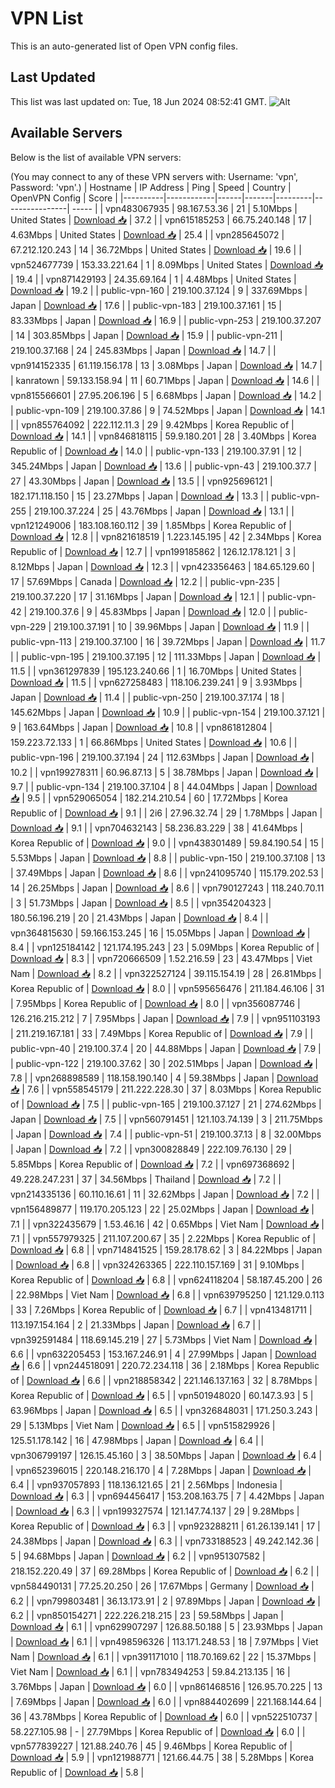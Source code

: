 # VPN List

This is an auto-generated list of Open VPN config files.

## Last Updated

This list was last updated on: Tue, 18 Jun 2024 08:52:41 GMT.
![Alt](https://repobeats.axiom.co/api/embed/186b98318ef1479477931607c1ad7d823f12451f.svg "Repobeats analytics image")

## Available Servers

Below is the list of available VPN servers:

(You may connect to any of these VPN servers with: Username: 'vpn', Password: 'vpn'.)
| Hostname | IP Address | Ping | Speed | Country | OpenVPN Config | Score |
|----------|------------|------|-------|---------|----------------| ----- |
| vpn483067935 | 98.167.53.36 | 21 | 5.10Mbps | United States | [Download 📥](./configs/server_0_US.ovpn) | 37.2 |
| vpn615185253 | 66.75.240.148 | 17 | 4.63Mbps | United States | [Download 📥](./configs/server_1_US.ovpn) | 25.4 |
| vpn285645072 | 67.212.120.243 | 14 | 36.72Mbps | United States | [Download 📥](./configs/server_2_US.ovpn) | 19.6 |
| vpn524677739 | 153.33.221.64 | 1 | 8.09Mbps | United States | [Download 📥](./configs/server_3_US.ovpn) | 19.4 |
| vpn871429193 | 24.35.69.164 | 1 | 4.48Mbps | United States | [Download 📥](./configs/server_4_US.ovpn) | 19.2 |
| public-vpn-160 | 219.100.37.124 | 9 | 337.69Mbps | Japan | [Download 📥](./configs/server_5_JP.ovpn) | 17.6 |
| public-vpn-183 | 219.100.37.161 | 15 | 83.33Mbps | Japan | [Download 📥](./configs/server_6_JP.ovpn) | 16.9 |
| public-vpn-253 | 219.100.37.207 | 14 | 303.85Mbps | Japan | [Download 📥](./configs/server_7_JP.ovpn) | 15.9 |
| public-vpn-211 | 219.100.37.168 | 24 | 245.83Mbps | Japan | [Download 📥](./configs/server_8_JP.ovpn) | 14.7 |
| vpn914152335 | 61.119.156.178 | 13 | 3.08Mbps | Japan | [Download 📥](./configs/server_9_JP.ovpn) | 14.7 |
| kanratown | 59.133.158.94 | 11 | 60.71Mbps | Japan | [Download 📥](./configs/server_10_JP.ovpn) | 14.6 |
| vpn815566601 | 27.95.206.196 | 5 | 6.68Mbps | Japan | [Download 📥](./configs/server_11_JP.ovpn) | 14.2 |
| public-vpn-109 | 219.100.37.86 | 9 | 74.52Mbps | Japan | [Download 📥](./configs/server_12_JP.ovpn) | 14.1 |
| vpn855764092 | 222.112.11.3 | 29 | 9.42Mbps | Korea Republic of | [Download 📥](./configs/server_13_KR.ovpn) | 14.1 |
| vpn846818115 | 59.9.180.201 | 28 | 3.40Mbps | Korea Republic of | [Download 📥](./configs/server_14_KR.ovpn) | 14.0 |
| public-vpn-133 | 219.100.37.91 | 12 | 345.24Mbps | Japan | [Download 📥](./configs/server_15_JP.ovpn) | 13.6 |
| public-vpn-43 | 219.100.37.7 | 27 | 43.30Mbps | Japan | [Download 📥](./configs/server_16_JP.ovpn) | 13.5 |
| vpn925696121 | 182.171.118.150 | 15 | 23.27Mbps | Japan | [Download 📥](./configs/server_17_JP.ovpn) | 13.3 |
| public-vpn-255 | 219.100.37.224 | 25 | 43.76Mbps | Japan | [Download 📥](./configs/server_18_JP.ovpn) | 13.1 |
| vpn121249006 | 183.108.160.112 | 39 | 1.85Mbps | Korea Republic of | [Download 📥](./configs/server_19_KR.ovpn) | 12.8 |
| vpn821618519 | 1.223.145.195 | 42 | 2.34Mbps | Korea Republic of | [Download 📥](./configs/server_20_KR.ovpn) | 12.7 |
| vpn199185862 | 126.12.178.121 | 3 | 8.12Mbps | Japan | [Download 📥](./configs/server_21_JP.ovpn) | 12.3 |
| vpn423356463 | 184.65.129.60 | 17 | 57.69Mbps | Canada | [Download 📥](./configs/server_22_CA.ovpn) | 12.2 |
| public-vpn-235 | 219.100.37.220 | 17 | 31.16Mbps | Japan | [Download 📥](./configs/server_23_JP.ovpn) | 12.1 |
| public-vpn-42 | 219.100.37.6 | 9 | 45.83Mbps | Japan | [Download 📥](./configs/server_24_JP.ovpn) | 12.0 |
| public-vpn-229 | 219.100.37.191 | 10 | 39.96Mbps | Japan | [Download 📥](./configs/server_25_JP.ovpn) | 11.9 |
| public-vpn-113 | 219.100.37.100 | 16 | 39.72Mbps | Japan | [Download 📥](./configs/server_26_JP.ovpn) | 11.7 |
| public-vpn-195 | 219.100.37.195 | 12 | 111.33Mbps | Japan | [Download 📥](./configs/server_27_JP.ovpn) | 11.5 |
| vpn361297839 | 195.123.240.66 | 1 | 16.70Mbps | United States | [Download 📥](./configs/server_28_US.ovpn) | 11.5 |
| vpn627258483 | 118.106.239.241 | 9 | 3.93Mbps | Japan | [Download 📥](./configs/server_29_JP.ovpn) | 11.4 |
| public-vpn-250 | 219.100.37.174 | 18 | 145.62Mbps | Japan | [Download 📥](./configs/server_30_JP.ovpn) | 10.9 |
| public-vpn-154 | 219.100.37.121 | 9 | 163.64Mbps | Japan | [Download 📥](./configs/server_31_JP.ovpn) | 10.8 |
| vpn861812804 | 159.223.72.133 | 1 | 66.86Mbps | United States | [Download 📥](./configs/server_32_US.ovpn) | 10.6 |
| public-vpn-196 | 219.100.37.194 | 24 | 112.63Mbps | Japan | [Download 📥](./configs/server_33_JP.ovpn) | 10.2 |
| vpn199278311 | 60.96.87.13 | 5 | 38.78Mbps | Japan | [Download 📥](./configs/server_34_JP.ovpn) | 9.7 |
| public-vpn-134 | 219.100.37.104 | 8 | 44.04Mbps | Japan | [Download 📥](./configs/server_35_JP.ovpn) | 9.5 |
| vpn529065054 | 182.214.210.54 | 60 | 17.72Mbps | Korea Republic of | [Download 📥](./configs/server_36_KR.ovpn) | 9.1 |
| 2i6 | 27.96.32.74 | 29 | 1.78Mbps | Japan | [Download 📥](./configs/server_37_JP.ovpn) | 9.1 |
| vpn704632143 | 58.236.83.229 | 38 | 41.64Mbps | Korea Republic of | [Download 📥](./configs/server_38_KR.ovpn) | 9.0 |
| vpn438301489 | 59.84.190.54 | 15 | 5.53Mbps | Japan | [Download 📥](./configs/server_39_JP.ovpn) | 8.8 |
| public-vpn-150 | 219.100.37.108 | 13 | 37.49Mbps | Japan | [Download 📥](./configs/server_40_JP.ovpn) | 8.6 |
| vpn241095740 | 115.179.202.53 | 14 | 26.25Mbps | Japan | [Download 📥](./configs/server_41_JP.ovpn) | 8.6 |
| vpn790127243 | 118.240.70.11 | 3 | 51.73Mbps | Japan | [Download 📥](./configs/server_42_JP.ovpn) | 8.5 |
| vpn354204323 | 180.56.196.219 | 20 | 21.43Mbps | Japan | [Download 📥](./configs/server_43_JP.ovpn) | 8.4 |
| vpn364815630 | 59.166.153.245 | 16 | 15.05Mbps | Japan | [Download 📥](./configs/server_44_JP.ovpn) | 8.4 |
| vpn125184142 | 121.174.195.243 | 23 | 5.09Mbps | Korea Republic of | [Download 📥](./configs/server_45_KR.ovpn) | 8.3 |
| vpn720666509 | 1.52.216.59 | 23 | 43.47Mbps | Viet Nam | [Download 📥](./configs/server_46_VN.ovpn) | 8.2 |
| vpn322527124 | 39.115.154.19 | 28 | 26.81Mbps | Korea Republic of | [Download 📥](./configs/server_47_KR.ovpn) | 8.0 |
| vpn595656476 | 211.184.46.106 | 31 | 7.95Mbps | Korea Republic of | [Download 📥](./configs/server_48_KR.ovpn) | 8.0 |
| vpn356087746 | 126.216.215.212 | 7 | 7.95Mbps | Japan | [Download 📥](./configs/server_49_JP.ovpn) | 7.9 |
| vpn951103193 | 211.219.167.181 | 33 | 7.49Mbps | Korea Republic of | [Download 📥](./configs/server_50_KR.ovpn) | 7.9 |
| public-vpn-40 | 219.100.37.4 | 20 | 44.88Mbps | Japan | [Download 📥](./configs/server_51_JP.ovpn) | 7.9 |
| public-vpn-122 | 219.100.37.62 | 30 | 202.51Mbps | Japan | [Download 📥](./configs/server_52_JP.ovpn) | 7.8 |
| vpn268898589 | 118.158.190.140 | 4 | 59.38Mbps | Japan | [Download 📥](./configs/server_53_JP.ovpn) | 7.6 |
| vpn558545179 | 211.222.228.30 | 37 | 8.03Mbps | Korea Republic of | [Download 📥](./configs/server_54_KR.ovpn) | 7.5 |
| public-vpn-165 | 219.100.37.127 | 21 | 274.62Mbps | Japan | [Download 📥](./configs/server_55_JP.ovpn) | 7.5 |
| vpn560791451 | 121.103.74.139 | 3 | 211.75Mbps | Japan | [Download 📥](./configs/server_56_JP.ovpn) | 7.4 |
| public-vpn-51 | 219.100.37.13 | 8 | 32.00Mbps | Japan | [Download 📥](./configs/server_57_JP.ovpn) | 7.2 |
| vpn300828849 | 222.109.76.130 | 29 | 5.85Mbps | Korea Republic of | [Download 📥](./configs/server_58_KR.ovpn) | 7.2 |
| vpn697368692 | 49.228.247.231 | 37 | 34.56Mbps | Thailand | [Download 📥](./configs/server_59_TH.ovpn) | 7.2 |
| vpn214335136 | 60.110.16.61 | 11 | 32.62Mbps | Japan | [Download 📥](./configs/server_60_JP.ovpn) | 7.2 |
| vpn156489877 | 119.170.205.123 | 22 | 25.02Mbps | Japan | [Download 📥](./configs/server_61_JP.ovpn) | 7.1 |
| vpn322435679 | 1.53.46.16 | 42 | 0.65Mbps | Viet Nam | [Download 📥](./configs/server_62_VN.ovpn) | 7.1 |
| vpn557979325 | 211.107.200.67 | 35 | 2.22Mbps | Korea Republic of | [Download 📥](./configs/server_63_KR.ovpn) | 6.8 |
| vpn714841525 | 159.28.178.62 | 3 | 84.22Mbps | Japan | [Download 📥](./configs/server_64_JP.ovpn) | 6.8 |
| vpn324263365 | 222.110.157.169 | 31 | 9.10Mbps | Korea Republic of | [Download 📥](./configs/server_65_KR.ovpn) | 6.8 |
| vpn624118204 | 58.187.45.200 | 26 | 22.98Mbps | Viet Nam | [Download 📥](./configs/server_66_VN.ovpn) | 6.8 |
| vpn639795250 | 121.129.0.113 | 33 | 7.26Mbps | Korea Republic of | [Download 📥](./configs/server_67_KR.ovpn) | 6.7 |
| vpn413481711 | 113.197.154.164 | 2 | 21.33Mbps | Japan | [Download 📥](./configs/server_68_JP.ovpn) | 6.7 |
| vpn392591484 | 118.69.145.219 | 27 | 5.73Mbps | Viet Nam | [Download 📥](./configs/server_69_VN.ovpn) | 6.6 |
| vpn632205453 | 153.167.246.91 | 4 | 27.99Mbps | Japan | [Download 📥](./configs/server_70_JP.ovpn) | 6.6 |
| vpn244518091 | 220.72.234.118 | 36 | 2.18Mbps | Korea Republic of | [Download 📥](./configs/server_71_KR.ovpn) | 6.6 |
| vpn218858342 | 221.146.137.163 | 32 | 8.78Mbps | Korea Republic of | [Download 📥](./configs/server_72_KR.ovpn) | 6.5 |
| vpn501948020 | 60.147.3.93 | 5 | 63.96Mbps | Japan | [Download 📥](./configs/server_73_JP.ovpn) | 6.5 |
| vpn326848031 | 171.250.3.243 | 29 | 5.13Mbps | Viet Nam | [Download 📥](./configs/server_74_VN.ovpn) | 6.5 |
| vpn515829926 | 125.51.178.142 | 16 | 47.98Mbps | Japan | [Download 📥](./configs/server_75_JP.ovpn) | 6.4 |
| vpn306799197 | 126.15.45.160 | 3 | 38.50Mbps | Japan | [Download 📥](./configs/server_76_JP.ovpn) | 6.4 |
| vpn652396015 | 220.148.216.170 | 4 | 7.28Mbps | Japan | [Download 📥](./configs/server_77_JP.ovpn) | 6.4 |
| vpn937057893 | 118.136.121.65 | 21 | 2.56Mbps | Indonesia | [Download 📥](./configs/server_78_ID.ovpn) | 6.3 |
| vpn694456417 | 153.208.163.75 | 7 | 4.42Mbps | Japan | [Download 📥](./configs/server_79_JP.ovpn) | 6.3 |
| vpn199327574 | 121.147.74.137 | 29 | 9.28Mbps | Korea Republic of | [Download 📥](./configs/server_80_KR.ovpn) | 6.3 |
| vpn923288211 | 61.26.139.141 | 17 | 24.38Mbps | Japan | [Download 📥](./configs/server_81_JP.ovpn) | 6.3 |
| vpn733188523 | 49.242.142.36 | 5 | 94.68Mbps | Japan | [Download 📥](./configs/server_82_JP.ovpn) | 6.2 |
| vpn951307582 | 218.152.220.49 | 37 | 69.28Mbps | Korea Republic of | [Download 📥](./configs/server_83_KR.ovpn) | 6.2 |
| vpn584490131 | 77.25.20.250 | 26 | 17.67Mbps | Germany | [Download 📥](./configs/server_84_DE.ovpn) | 6.2 |
| vpn799803481 | 36.13.173.91 | 2 | 97.89Mbps | Japan | [Download 📥](./configs/server_85_JP.ovpn) | 6.2 |
| vpn850154271 | 222.226.218.215 | 23 | 59.58Mbps | Japan | [Download 📥](./configs/server_86_JP.ovpn) | 6.1 |
| vpn629907297 | 126.88.50.188 | 5 | 23.93Mbps | Japan | [Download 📥](./configs/server_87_JP.ovpn) | 6.1 |
| vpn498596326 | 113.171.248.53 | 18 | 7.97Mbps | Viet Nam | [Download 📥](./configs/server_88_VN.ovpn) | 6.1 |
| vpn391171010 | 118.70.169.62 | 22 | 15.37Mbps | Viet Nam | [Download 📥](./configs/server_89_VN.ovpn) | 6.1 |
| vpn783494253 | 59.84.213.135 | 16 | 3.76Mbps | Japan | [Download 📥](./configs/server_90_JP.ovpn) | 6.0 |
| vpn861468516 | 126.95.70.225 | 13 | 7.69Mbps | Japan | [Download 📥](./configs/server_91_JP.ovpn) | 6.0 |
| vpn884402699 | 221.168.144.64 | 36 | 43.78Mbps | Korea Republic of | [Download 📥](./configs/server_92_KR.ovpn) | 6.0 |
| vpn522510737 | 58.227.105.98 | - | 27.79Mbps | Korea Republic of | [Download 📥](./configs/server_93_KR.ovpn) | 6.0 |
| vpn577839227 | 121.88.240.76 | 45 | 9.46Mbps | Korea Republic of | [Download 📥](./configs/server_94_KR.ovpn) | 5.9 |
| vpn121988771 | 121.66.44.75 | 38 | 5.28Mbps | Korea Republic of | [Download 📥](./configs/server_95_KR.ovpn) | 5.8 |
